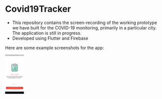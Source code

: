 # Covid19Tracker
* This repository contains the screen-recording of the working prototype we have built for the COVID-19 monitoring, primarily in a particular city. The application is still in progress.
* Developed using Flutter and Firebase

Here are some example screenshots for the app:

<img src="Screenshot_20200408-221636.jpg" height="128"/>
